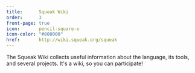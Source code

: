 ```yaml
---
title:      Squeak Wiki
order:      3
front-page: true
icon:       pencil-square-o
icon-color: "#808000"
href:       http://wiki.squeak.org/squeak
---
```

The Squeak Wiki collects useful information about the language, its tools, and
several projects. It's a wiki, so you can participate!